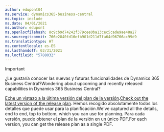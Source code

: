 ```yaml
---
author: edupont04
ms.service: dynamics365-business-central
ms.topic: include
ms.date: 04/01/2021
ms.author: edupont
ms.openlocfilehash: 8c9cb9d74242f379cee0ba13cec5cade9ae48a27
ms.sourcegitcommit: 766e2840fd16efb901d211d7fa64d96766ac99d9
ms.translationtype: HT
ms.contentlocale: es-ES
ms.lasthandoff: 03/31/2021
ms.locfileid: "5788032"
---
```

> [!IMPORTANT]
>
> <span data-ttu-id="b3857-101">¿Le gustaría conocer las nuevas y futuras funcionalidades de Dynamics 365 Business Central?</span><span class="sxs-lookup"><span data-stu-id="b3857-101">Wondering about upcoming and recently released capabilities in Dynamics 365 Business Central?</span></span>
>
> <span data-ttu-id="b3857-102">[Eche un vistazo a la última versión del plan de la versión](/dynamics365/release-plans/).</span><span class="sxs-lookup"><span data-stu-id="b3857-102">[Check out the latest version of the release plan](/dynamics365/release-plans/).</span></span> <span data-ttu-id="b3857-103">Hemos recogido absolutamente todos los detalles que puede usar para la planificación.</span><span class="sxs-lookup"><span data-stu-id="b3857-103">We've captured all the details, end to end, top to bottom, which you can use for planning.</span></span> <span data-ttu-id="b3857-104">Para cada versión, puede obtener el plan de la versión en un único PDF.</span><span class="sxs-lookup"><span data-stu-id="b3857-104">For each version, you can get the release plan as a single PDF.</span></span>